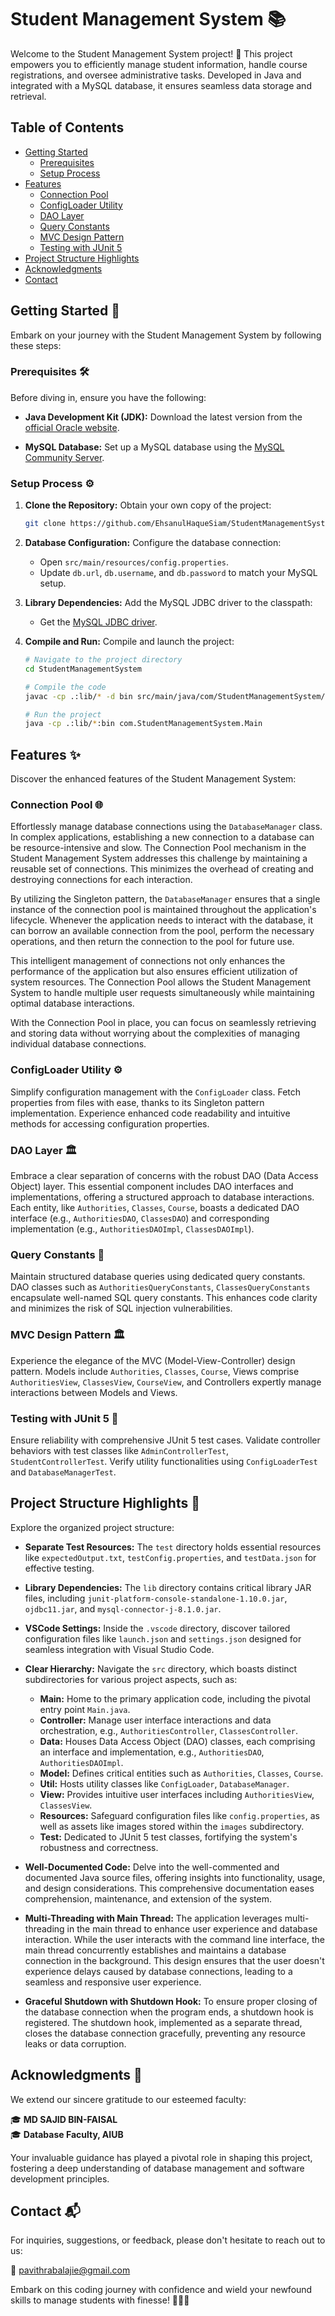 # Student Management System 📚

Welcome to the Student Management System project! 🚀 This project empowers you to efficiently manage student information, handle course registrations, and oversee administrative tasks. Developed in Java and integrated with a MySQL database, it ensures seamless data storage and retrieval.

## Table of Contents

- [Getting Started](#getting-started-)
  - [Prerequisites](#prerequisites-%EF%B8%8F)
  - [Setup Process](#setup-process-%EF%B8%8F)
- [Features](#features-)
  - [Connection Pool](#connection-pool-)
  - [ConfigLoader Utility](#configloader-utility-%EF%B8%8F)
  - [DAO Layer](#dao-layer-%EF%B8%8F)
  - [Query Constants](#query-constants-)
  - [MVC Design Pattern](#mvc-design-pattern-%EF%B8%8F)
  - [Testing with JUnit 5](#testing-with-junit-5-)
- [Project Structure Highlights](#project-structure-highlights-)
- [Acknowledgments](#acknowledgments-)
- [Contact](#contact-)

## Getting Started 🏁

Embark on your journey with the Student Management System by following these steps:

### Prerequisites 🛠️

Before diving in, ensure you have the following:

- **Java Development Kit (JDK):** Download the latest version from the [official Oracle website](https://www.oracle.com/java/technologies/javase-jdk11-downloads.html).

- **MySQL Database:** Set up a MySQL database using the [MySQL Community Server](https://dev.mysql.com/downloads/installer/).

### Setup Process ⚙️

1. **Clone the Repository:** Obtain your own copy of the project:

   ```sh
   git clone https://github.com/EhsanulHaqueSiam/StudentManagementSystem.git
   ```

2. **Database Configuration:** Configure the database connection:

   - Open `src/main/resources/config.properties`.
   - Update `db.url`, `db.username`, and `db.password` to match your MySQL setup.

3. **Library Dependencies:** Add the MySQL JDBC driver to the classpath:

   - Get the [MySQL JDBC driver](https://dev.mysql.com/downloads/connector/j/).

4. **Compile and Run:** Compile and launch the project:

   ```sh
   # Navigate to the project directory
   cd StudentManagementSystem

   # Compile the code
   javac -cp .:lib/* -d bin src/main/java/com/StudentManagementSystem/Main.java

   # Run the project
   java -cp .:lib/*:bin com.StudentManagementSystem.Main
   ```

## Features ✨

Discover the enhanced features of the Student Management System:

### Connection Pool 🌐

Effortlessly manage database connections using the `DatabaseManager` class. In complex applications, establishing a new connection to a database can be resource-intensive and slow. The Connection Pool mechanism in the Student Management System addresses this challenge by maintaining a reusable set of connections. This minimizes the overhead of creating and destroying connections for each interaction.

By utilizing the Singleton pattern, the `DatabaseManager` ensures that a single instance of the connection pool is maintained throughout the application's lifecycle. Whenever the application needs to interact with the database, it can borrow an available connection from the pool, perform the necessary operations, and then return the connection to the pool for future use.

This intelligent management of connections not only enhances the performance of the application but also ensures efficient utilization of system resources. The Connection Pool allows the Student Management System to handle multiple user requests simultaneously while maintaining optimal database interactions.

With the Connection Pool in place, you can focus on seamlessly retrieving and storing data without worrying about the complexities of managing individual database connections.

### ConfigLoader Utility ⚙️

Simplify configuration management with the `ConfigLoader` class. Fetch properties from files with ease, thanks to its Singleton pattern implementation. Experience enhanced code readability and intuitive methods for accessing configuration properties.

### DAO Layer 🏛️

Embrace a clear separation of concerns with the robust DAO (Data Access Object) layer. This essential component includes DAO interfaces and implementations, offering a structured approach to database interactions. Each entity, like `Authorities`, `Classes`, `Course`, boasts a dedicated DAO interface (e.g., `AuthoritiesDAO`, `ClassesDAO`) and corresponding implementation (e.g., `AuthoritiesDAOImpl`, `ClassesDAOImpl`).

### Query Constants 📜

Maintain structured database queries using dedicated query constants. DAO classes such as `AuthoritiesQueryConstants`, `ClassesQueryConstants` encapsulate well-named SQL query constants. This enhances code clarity and minimizes the risk of SQL injection vulnerabilities.

### MVC Design Pattern 🏛️

Experience the elegance of the MVC (Model-View-Controller) design pattern. Models include `Authorities`, `Classes`, `Course`, Views comprise `AuthoritiesView`, `ClassesView`, `CourseView`, and Controllers expertly manage interactions between Models and Views.

### Testing with JUnit 5 🧪

Ensure reliability with comprehensive JUnit 5 test cases. Validate controller behaviors with test classes like `AdminControllerTest`, `StudentControllerTest`. Verify utility functionalities using `ConfigLoaderTest` and `DatabaseManagerTest`.

## Project Structure Highlights 🌟

Explore the organized project structure:

- **Separate Test Resources:** The `test` directory holds essential resources like `expectedOutput.txt`, `testConfig.properties`, and `testData.json` for effective testing.

- **Library Dependencies:** The `lib` directory contains critical library JAR files, including `junit-platform-console-standalone-1.10.0.jar`, `ojdbc11.jar`, and `mysql-connector-j-8.1.0.jar`.

- **VSCode Settings:** Inside the `.vscode` directory, discover tailored configuration files like `launch.json` and `settings.json` designed for seamless integration with Visual Studio Code.

- **Clear Hierarchy:** Navigate the `src` directory, which boasts distinct subdirectories for various project aspects, such as:

  - **Main:** Home to the primary application code, including the pivotal entry point `Main.java`.
  - **Controller:** Manage user interface interactions and data orchestration, e.g., `AuthoritiesController`, `ClassesController`.
  - **Data:** Houses Data Access Object (DAO) classes, each comprising an interface and implementation, e.g., `AuthoritiesDAO`, `AuthoritiesDAOImpl`.
  - **Model:** Defines critical entities such as `Authorities`, `Classes`, `Course`.
  - **Util:** Hosts utility classes like `ConfigLoader`, `DatabaseManager`.
  - **View:** Provides intuitive user interfaces including `AuthoritiesView`, `ClassesView`.
  - **Resources:** Safeguard configuration files like `config.properties`, as well as assets like images stored within the `images` subdirectory.
  - **Test:** Dedicated to JUnit 5 test classes, fortifying the system's robustness and correctness.

- **Well-Documented Code:** Delve into the well-commented and documented Java source files, offering insights into functionality, usage, and design considerations. This comprehensive documentation eases comprehension, maintenance, and extension of the system.
  
- **Multi-Threading with Main Thread:** The application leverages multi-threading in the main thread to enhance user experience and database interaction. While the user interacts with the command line interface, the main thread concurrently establishes and maintains a database connection in the background. This design ensures that the user doesn't experience delays caused by database connections, leading to a seamless and responsive user experience.

- **Graceful Shutdown with Shutdown Hook:** To ensure proper closing of the database connection when the program ends, a shutdown hook is registered. The shutdown hook, implemented as a separate thread, closes the database connection gracefully, preventing any resource leaks or data corruption.

## Acknowledgments 🙏

We extend our sincere gratitude to our esteemed faculty:

🎓 **MD SAJID BIN-FAISAL**<br>
🎓 **Database Faculty, AIUB**

Your invaluable guidance has played a pivotal role in shaping this project, fostering a deep understanding of database management and software development principles.

## Contact 📬

For inquiries, suggestions, or feedback, please don't hesitate to reach out to us:

📧 [pavithrabalajie@gmail.com](mailto:pavithrabalajie@gmail.com)

Embark on this coding journey with confidence and wield your newfound skills to manage students with finesse! 🧙‍♂️✨
